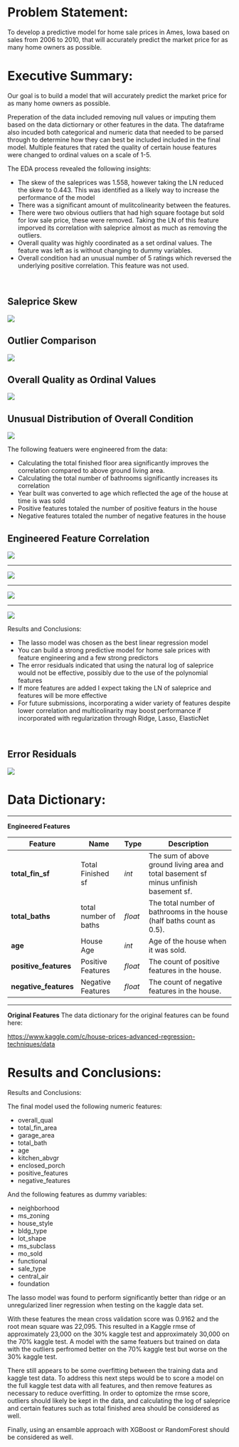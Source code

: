
# Problem Statement:



To develop a predictive model for home sale prices in Ames, Iowa based on sales from 2006 to 2010, that will accurately predict the market price for as many home owners as possible. 

# Executive Summary:



Our goal is to build a model that will accurately predict the market price for as many home owners as possible. 

Preperation of the data included removing null values or imputing them based on the data dictiornary or other features in the data. The dataframe also incuded both categorical and numeric data that needed to be parsed through to determine how they can best be included included in the final model. Multiple features that rated the quality of certain house features were changed to ordinal values on a scale of 1-5. 

The EDA process revealed the following insights:
- The skew of the saleprices was 1.558, however taking the LN reduced the skew to 0.443. This was identified as a likely way to increase the performance of the model
- There was a significant amount of mulitcolinearity between the features.
- There were two obvious outliers that had high square footage but sold for low sale price, these were removed. Taking the LN of this feature imporved its correlation with saleprice almost as much as removing the outliers.
- Overall quality was highly coordinated as a set ordinal values. The feature was left as is without changing to dummy variables.
 - Overall condition had an unusual number of 5 ratings which reversed the underlying positive correlation. This feature was not used.
<br>
 
Saleprice Skew
---
<img src="./images/skew.png">
<br>

Outlier Comparison
---
<img src="./images/outliers.png">
<br>

Overall Quality as Ordinal Values
---
<img src="./images/overall_qual.png">
<br>

Unusual Distribution of Overall Condition
---
<img src="./images/overall_cond.png">
<br>



The following featuers were engineered from the data:
- Calculating the total finished floor area significantly improves the correlation compared to above ground living area.
- Calculating the total number of bathrooms significantly increases its correlation
- Year built was converted to age which reflected the age of the house at time is was sold
- Positive features totaled the number of positive featurs in the house
- Negative features totaled the number of negative features in the house 

Engineered Feature Correlation
---
<img src="./images/total_fin.png">
<br>

---
<img src="./images/total_bath.png">
<br>

---
<img src="./images/positive.png">
<br>

---
<img src="./images/negative.png">
<br>


Results and Conclusions:
- The lasso model was chosen as the best linear regression model
- You can build a strong predictive model for home sale prices with feature engineering and a few strong predictors
- The error residuals indicated that using the natural log of saleprice would not be effective, possibly due to the use of the polynomial features 
- If more features are added I expect taking the LN of saleprice and features will be more effective
- For future submissions, incorporating a wider variety of features despite lower correlation and multicolinarity may boost performance if incorporated with regularization through Ridge, Lasso, ElasticNet
<br>

Error Residuals
---
<img src="./images/residuals.png">
<br>

# Data Dictionary:

---

**Engineered Features**

|Feature|Name|Type|Description|
|---|---|---|---|
|**total_fin_sf**|Total Finished sf|*int*|The sum of above ground living area and total basement sf minus unfinish basement sf.|
|**total_baths**|total number of baths|*float*|The total number of bathrooms in the house (half baths count as 0.5).|
|**age**|House Age|*int*|Age of the house when it was sold.|
|**positive_features**|Positive Features|*float*|The count of positive features in the house.|
|**negative_features**|Negative Features|*float*|The count of negative features in the house.|

---

**Original Features**
The data dictionary for the original features can be found here:

https://www.kaggle.com/c/house-prices-advanced-regression-techniques/data



# Results and Conclusions:


Results and Conclusions:

The final model used the following numeric features: 

- overall_qual
- total_fin_area
- garage_area
- total_bath 
- age 
- kitchen_abvgr 
- enclosed_porch
- positive_features
- negative_features

And the following features as dummy variables:
- neighborhood
- ms_zoning
- house_style 
- bldg_type
- lot_shape
- ms_subclass 
- mo_sold
- functional 
- sale_type
- central_air
- foundation

The lasso model was found to perform significantly better than ridge or an unregularized liner regression when testing on the kaggle data set.

With these features the mean cross validation score was 0.9162 and the root mean square was 22,095. This resulted in a Kaggle rmse of approximately 23,000 on the 30% kaggle test and approximately 30,000 on the 70% kaggle test. A model with the same featuers but trained on data with the outliers perfromed better on the 70% kaggle test but worse on the 30% kaggle test.

There still appears to be some overfitting between the training data and kaggle test data. To address this next steps would be to score a model on the full kaggle test data with all features, and then remove features as necessary to reduce overfitting. In order to optomize the rmse score, outliers should likely be kept in the data, and calculating the log of saleprice and certain features such as total finished area should be considered as well.

Finally, using an ensamble approach with XGBoost or RandomForest should be considered as well. 
